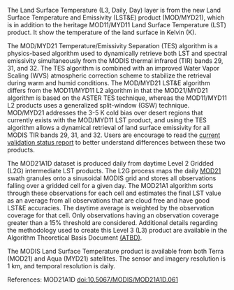 The Land Surface Temperature (L3, Daily, Day) layer is from the new Land Surface Temperature and Emissivity (LST&E) product (MOD/MYD21), which is in addition to the heritage MOD11/MYD11 Land Surface Temperature (LST) product. It show the temperature of the land surface in Kelvin (K).

The MOD/MYD21 Temperature/Emissivity Separation (TES) algorithm is a physics-based algorithm used to dynamically retrieve both LST and spectral emissivity simultaneously from the MODIS thermal infrared (TIR) bands 29, 31, and 32. The TES algorithm is combined with an improved Water Vapor Scaling (WVS) atmospheric correction scheme to stabilize the retrieval during warm and humid conditions. The MOD/MYD21 LST&E algorithm differs from the MOD11/MYD11 L2 algorithm in that the MOD21/MYD21 algorithm is based on the ASTER TES technique, whereas the MOD11/MYD11 L2 products uses a generalized split-window (GSW) technique. MOD/MYD21 addresses the 3-5 K cold bias over desert regions that currently exists with the MOD/MYD11 LST product, and using the TES algorithm allows a dynamical retrieval of land surface emissivity for all MODIS TIR bands 29, 31, and 32. Users are encourage to read the [current validation status report](https://modis-land.gsfc.nasa.gov/pdf/MOD21_MOD11_report.pdf) to better understand differences between these two products.

The MOD21A1D dataset is produced daily from daytime Level 2 Gridded (L2G) intermediate LST products. The L2G process maps the daily [MOD21](http://doi.org/10.5067/MODIS/MOD21.061) swath granules onto a sinusoidal MODIS grid and stores all observations falling over a gridded cell for a given day. The MOD21A1 algorithm sorts through these observations for each cell and estimates the final LST value as an average from all observations that are cloud free and have good LST&E accuracies. The daytime average is weighted by the observation coverage for that cell. Only observations having an observation coverage greater than a 15% threshold are considered. Additional details regarding the methodology used to create this Level 3 (L3) product are available in the Algorithm Theoretical Basis Document [(ATBD)](https://lpdaac.usgs.gov/documents/107/MOD21_ATBD.pdf).

The MODIS Land Surface Temperature product is available from both Terra (MOD21) and Aqua (MYD21) satellites. The sensor and imagery resolution is 1 km, and temporal resolution is daily.

References: MOD21A1D [doi:10.5067/MODIS/MOD21A1D.061](https://doi.org/10.5067/MODIS/MOD21A1D.061)